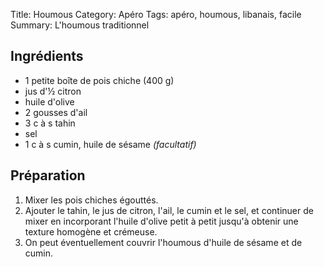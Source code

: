 Title: Houmous
Category: Apéro
Tags: apéro, houmous, libanais, facile
Summary: L'houmous traditionnel

## Ingrédients
- 1 petite boîte de pois chiche (400 g)
- jus d'½ citron
- huile d'olive
- 2 gousses d'ail
- 3 c à s tahin
- sel
- 1 c à s cumin, huile de sésame *(facultatif)*

## Préparation
1. Mixer les pois chiches égouttés.
2. Ajouter le tahin, le jus de citron, l'ail, le cumin et le sel, et continuer de mixer en incorporant l'huile d'olive petit à petit jusqu'à obtenir une texture homogène et crémeuse.
3. On peut éventuellement couvrir l'houmous d'huile de sésame et de cumin. 